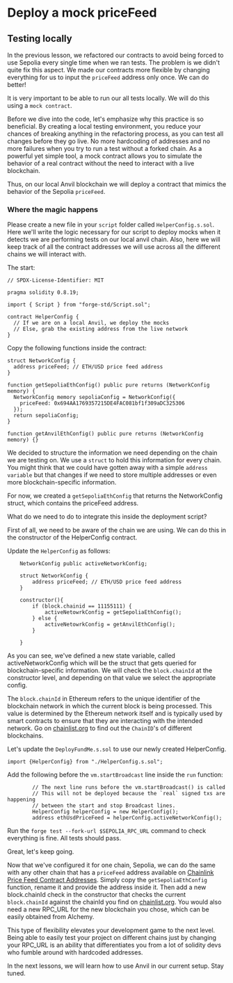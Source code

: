 # Deploy a mock priceFeed

## Testing locally

In the previous lesson, we refactored our contracts to avoid being forced to use Sepolia every single time when we ran tests. The problem is we didn't quite fix this aspect. We made our contracts more flexible by changing everything for us to input the `priceFeed` address only once. We can do better!

It is very important to be able to run our all tests locally. We will do this using a `mock contract`.

Before we dive into the code, let's emphasize why this practice is so beneficial. By creating a local testing environment, you reduce your chances of breaking anything in the refactoring process, as you can test all changes before they go live. No more hardcoding of addresses and no more failures when you try to run a test without a forked chain. As a powerful yet simple tool, a mock contract allows you to simulate the behavior of a real contract without the need to interact with a live blockchain.

Thus, on our local Anvil blockchain we will deploy a contract that mimics the behavior of the Sepolia `priceFeed`.

### Where the magic happens

Please create a new file in your `script` folder called `HelperConfig.s.sol`. Here we'll write the logic necessary for our script to deploy mocks when it detects we are performing tests on our local anvil chain. Also, here we will keep track of all the contract addresses we will use across all the different chains we will interact with.

The start:

```solidity
// SPDX-License-Identifier: MIT

pragma solidity 0.8.19;

import { Script } from "forge-std/Script.sol";

contract HelperConfig {
  // If we are on a local Anvil, we deploy the mocks
  // Else, grab the existing address from the live network
}
```

Copy the following functions inside the contract:

```solidity
struct NetworkConfig {
  address priceFeed; // ETH/USD price feed address
}

function getSepoliaEthConfig() public pure returns (NetworkConfig memory) {
  NetworkConfig memory sepoliaConfig = NetworkConfig({
    priceFeed: 0x694AA1769357215DE4FAC081bf1f309aDC325306
  });
  return sepoliaConfig;
}

function getAnvilEthConfig() public pure returns (NetworkConfig memory) {}
```

We decided to structure the information we need depending on the chain we are testing on. We use a `struct` to hold this information for every chain. You might think that we could have gotten away with a simple `address variable` but that changes if we need to store multiple addresses or even more blockchain-specific information.

For now, we created a `getSepoliaEthConfig` that returns the NetworkConfig struct, which contains the priceFeed address.

What do we need to do to integrate this inside the deployment script?

First of all, we need to be aware of the chain we are using. We can do this in the constructor of the HelperConfig contract.

Update the `HelperConfig` as follows:

```solidity
    NetworkConfig public activeNetworkConfig;

    struct NetworkConfig {
        address priceFeed; // ETH/USD price feed address
    }

    constructor(){
        if (block.chainid == 11155111) {
            activeNetowrkConfig = getSepoliaEthConfig();
        } else {
            activeNetowrkConfig = getAnvilEthConfig();
        }

    }
```

As you can see, we've defined a new state variable, called activeNetworkConfig which will be the struct that gets queried for blockchain-specific information. We will check the `block.chainId` at the constructor level, and depending on that value we select the appropriate config.

The `block.chainId` in Ethereum refers to the unique identifier of the blockchain network in which the current block is being processed. This value is determined by the Ethereum network itself and is typically used by smart contracts to ensure that they are interacting with the intended network. Go on [chainlist.org](https://chainlist.org/) to find out the `ChainID`'s of different blockchains.

Let's update the `DeployFundMe.s.sol` to use our newly created HelperConfig.

`import {HelperConfig} from "./HelperConfig.s.sol";`

Add the following before the `vm.startBroadcast` line inside the `run` function:

```solidity
        // The next line runs before the vm.startBroadcast() is called
        // This will not be deployed because the `real` signed txs are happening
        // between the start and stop Broadcast lines.
        HelperConfig helperConfig = new HelperConfig();
        address ethUsdPriceFeed = helperConfig.activeNetworkConfig();

```

Run the `forge test --fork-url $SEPOLIA_RPC_URL` command to check everything is fine. All tests should pass.

Great, let's keep going.

Now that we've configured it for one chain, Sepolia, we can do the same with any other chain that has a `priceFeed` address available on [Chainlink Price Feed Contract Addresses](https://docs.chain.link/data-feeds/price-feeds/addresses?network=ethereum&page=1). Simply copy the `getSepoliaEthConfig` function, rename it and provide the address inside it. Then add a new block.chainId check in the constructor that checks the current `block.chainId` against the chainId you find on [chainlist.org](https://chainlist.org/). You would also need a new RPC_URL for the new blockchain you chose, which can be easily obtained from Alchemy.

This type of flexibility elevates your development game to the next level. Being able to easily test your project on different chains just by changing your RPC_URL is an ability that differentiates you from a lot of solidity devs who fumble around with hardcoded addresses.

In the next lessons, we will learn how to use Anvil in our current setup. Stay tuned.
